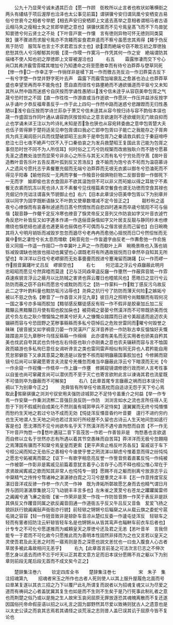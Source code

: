 <!-- { "loadSidebar": true } -->
　　公九十乃显荣兮诚未遇其匹合【愿一作顾　衘枚所以止言者也枚状如箸横衘之两头有繣结于项后渥厚也洽泽也太公事见前篇】谓骐骥兮安归谓凤凰兮安栖变古易俗兮世衰今之相者兮举肥【相去声安归安栖即上文逺去髙举之意相者谓相马者古语云相马失之瘦相士失之贫即举肥之意也】骐骥伏匿而不见兮鳯皇髙飞而不下鸟兽犹知褱徳兮何云贤士之不处【下叶音戸褱一作懐　言有徳则异物可怀无徳则同类莫致】骥不骤进而求服兮鳯亦不贪餧而妄食君弃逺而不察兮虽愿忠其焉得【餧于伪反焉于防切　服驾车也言士不求君君当求士也】欲漠而絶端兮窃不敢忘初之厚徳独悲愁其伤人兮冯郁郁其何极【漠一作嗼一作寞冯一作凭其何一作之安　絶端谓防其端绪不使人知也初之厚徳即上文甞被渥洽也】
　　右五
　　霜露惨凄而交下兮心尚□其弗济霰雪雰糅其増加兮乃知遭命之将至愿徼幸而有待兮泊莽莽与壄草同死【惨一作□一作幸正字一作徜徉非是楺下其一作而徼古尧反泊一作汩莽莫古反下一有兮字壄一作埜并野字死叶去声　霜露下而霰雪加喻衰乱之愈甚也泊止也莽莽草盛也幸望至再而卒不能免也】愿自直而径徃兮路壅絶而不通欲循道而平驱兮又未知其所从然中路而迷惑兮自厌按而学诵性愚陋以浅兮信未逹乎从容窃美申包胥之气晟兮恐时世之不固【直一作徃徃一作游直或当作逝欲一作愿厌一作压并益渉反按字从手诵叶夕恭反福卑善反乎一作于此上四句一作然中路而迷惑兮悲蹭蹬而无归性愚陋以浅兮自压按而学诗兰荪杂于萧艾兮信未逹其从容今按归诗与容不韵俗本误也晟一作盛固当作同叶通从诵容韵厌按皆抑止之意言欲速则不逹欲缓则无门故自抑而止也学诵未详王注以为吟诗礼未知是否急也狭也从容宛转委曲之意申包胥楚大夫也伍子胥得罪于楚将适吴见申包胥谓曰我必亡郢申包胥曰子能亡之我能存之子胥奔呉为呉王阖闾臣兴兵而伐楚破郢昭王出奔于是申包胥乃之秦请救兵鹤立于秦庭啼呼悲泣七日七夜不絶声勺饮不入于口秦伯哀之为发兵救楚昭王复国此言己能为包胥之事但恐时世不同不为人所信耳】何时俗之工巧兮防规榘而改凿独耿介而不随兮愿慕先圣之遗教处浊世而显荣兮非余心之所乐与其无义而有名兮宁穷处而守髙【凿叶音造教叶音告乐叶五告反髙叶孤到反又苦浩反】食不媮而为饱兮衣不茍而为温窃慕诗人之遗风兮愿托志乎素餐蹇充倔而无端兮泊莽莽而无垠无衣裘以御冬兮恐溘死而不得见乎阳春【媮他钩反一无两而字餐一作飱音孙倔俱物巨物二反御音御一作御死下一无而字　媮即偷也言衣食固非不欲其温饱但不可以非义而茍媮以得之耳故宁不素餐无衣裘而饥冻以死也诗人言不素餐兮见伐檀篇素空餐食也谓无功徳而空食其禄也充倔记作充诎注谓喜失节貌御止也】右六【旧本此章误分窃美申包胥以下为别章并误以同字为固字既断语脉又不叶韵又使章数増减不定今皆正之】
　　靓杪秋之遥夜兮心缭悷而有哀春秋逴逴而日髙兮然惆怅而自悲四时逓来而卒歳兮隂阳不可与俪偕【靓音静一作儬千定反冷寒也缭音了悷灵帝反又音列又作防哀如字又叶音衣逴竹角反悲叶补皆反又如字逓本作递一作迭俪音戾偕如字又叶居支反靓与静同杪末也缭缴绕也悷悲结也逴逺也逓更易也俪偶也不可偶而与之偕言彼去而己留也】白日晼晩其将入兮明月销铄而减毁岁忽忽而遒尽兮老冉冉而愈弛心揺悦而日□兮然怊怅而无冀中恻之凄怆兮长太息而増欷【晼音宛忽一作曶遒字由反老一作夀愈弛一作俞施音义同揺一作遥一作揺□一作幸冀叶上声之一作而欷叶上声　晼晩景昳也入落也销铄减毁谓缺也弛放也揺动也冀望也心谓既老将有所遇故揺悦而日幸然卒自知其无所望也】年洋洋以日徃兮老嵺廓而无处事亹亹而觊进兮蹇淹留而踌躇【以一作而嵺一作觊音冀躇叶丈吕反　嵺廓空也】
　　右七
　　何汜滥之浮云兮猋廱蔽此明月忠昭昭而愿见兮然霠曀而莫逹【汜与泛同猋卑遥反廱一作壅然一作蔽霠音隂一作雰　猋速疾貌言浮云之蔽月以比防贼之害贤也霠云覆日也曀隂风也】愿皓日之显行兮云防防而蔽之窃不自料而愿忠兮或黕防而污之【防一作蒙料一作黕丁感反污乌故反此二之字叶韵料量也黕防垢污沾辱也】尧舜之抗行兮了防防而薄天何险之嫉妬兮被以不慈之伪名【暸音了一作杳音义并见九章】彼日月之照明兮尚黯黮而有瑕何况一国之事兮亦多端而胶加【黯邬感反黮徒感反有瑕一作不假非是胶豪加丘加二反　黯黮云黒黯黮日月使有瑕也胶加戾也】被荷禂之晏晏兮然潢洋而不可带既骄美而伐武兮负左右之耿介憎愠惀之修美兮好夫人之慷慨众踥蹀而日进兮美超逺而逾迈农夫辍耕而容与兮恐田野之芜秽事緜緜而多私兮窃悼后之危败世雷同而曜兮何毁誉之昧昧【彼音披又如字禂音刀晏一作炅潢戸广反洋音养骄一作防耿古幸反愠惀好夫慨踥蹀逾并见九章秽叶乌怪反緜緜一作绵绵　此亦谓有美名而无实用者也骄美自矜其美也伐武自夸其武也负恃也左右侍臣也耿介亦刚勇之意也农夫辍耕而容与言不恤国政而嬉游也多私徇巳意任女谒听谗言之类也雷同雷声相似有同无异也人君矜能自用荒怠邪僻臣下又承其意莫之敢违是以毁誉不核而聪明廱蔽国事胶加也】今修餙而窥镜兮后尚可以窜藏愿寄言夫流星兮羌儵忽而难当卒廱蔽此浮云兮下暗漠而无光【今一作余窥一作视儵一作倐卒一作上廱一作壅　修餙窥镜谓修徳行政而听人言考徃事以自鉴也尚可窜藏言尚可以潜伏而不至于灭亡也寄言欲附此言以谏诲其君也流星既不可值则卒为廱蔽而不可解矣】
　　右八【此章首尾专言廱蔽之祸而旧本误分荷禂以下为别章今正之】
　　尧舜皆有所举任兮故髙枕而自适谅无怨于天下兮心焉取此惕椉骐骥之浏浏兮驭安用夫强防谅城郭之不足恃兮虽重介之何益【举一作专焉一作安椉一作乗浏流栁二音强巨良反防一作防　浏浏言如水之流也言所任得人无怨于下则不假威刑自成美化不然则虽有城郭甲兵不足恃矣】邅翼翼而无终兮忳惽惽而愁约生天地之若过兮功不成而无効【忳徒浑反惽音昏约叶音要　邅行不进约穷约也生天地谓人生天地之间也若过言如行所经歴不久留也古诗云人生天地间忽如逺行客是也】愿沈滞而不见兮尚欲布名乎天下然潢洋而不遇兮直怐愗而自苦【不一作无下叶音戸怐愗一作愗叶遘冦二音下音茂苦一作若一作善皆非是　怐愗愚也言欲退而自修以立名于世然亦志有所遇以着其节空愚昧而自苦耳】莽洋洋而无极兮忽翺翔之焉薄国有骥而不知椉兮焉皇皇而更索【更平声索止格反叶苏各反】甯戚讴于车下兮桓公闻而知之无伯乐之善相兮今谁使乎誉之罔流涕以聊虑兮惟着意而得之纷忳忳之愿忠兮妬被离而鄣之【讴下一有歌字相息亮反誉一作訾音赀着直畧反忳一作纯被一作被鄣一作彰非是寗戚见前篇着意犹言着乎心言存于心而不释也桓公惟心常在于求贤故闻寗戚之歌而知其非常人也忳忳专一貌】愿赐不肖之躯而别离兮放游志乎云中椉精气之抟抟兮骛诸神之湛湛骖白霓之习习兮歴羣灵之丰丰【志一作意抟度官反湛旧音洋戎反骖一作参一作六灵一作神　既为谗妬所鄣故愿乞身而去也精气谓日月抟与团同湛湛厚集貌习习飞动貌丰丰言多也】左朱雀之茇茇兮右苍龙之躣躣属雷师之阗阗兮通飞亷之衙衙【雀一作荣非是茇一作茷一作防皆音斾一作芺于表反非是跃其俱反又作躩音同属之欲反阗音田通一作道衙五乎反又牛吕反又音鱼　苃苃飞扬之貌跃跃行貌阗阗鼔声衙衙亦行貌】前轻辌之锵锵兮后辎椉之从从载云旗之委蛇兮扈屯骑之容容【轻一作轾音致非是辌卧车音凉从楚红反委一作逶屯徒浑反　轻辌车之轻而有窻者招防注云轩辌皆轻车名是也锵锵从从皆其鸾声也辎軿车前衣车后者也】计专专之不可化兮愿遂推而为臧頼皇天之厚徳兮还及君之无恙【恙叶音羊　言我但能专一于君而不可化故今只愿推此而为善明本性固然非择而为之也又言若以皇天之灵使吾君及此无恙之时而一寤焉则是吾之深愿也説文恙忧也一曰虫入腹食人心古者草居多被此毒故相问无恙乎】
　　右九【此章首言前圣之可法次言巳志之不伸次愿乞身以逺去而终不忘于吁天以正其君文意方足而旧本误分愿赐不肖之躯以下为别章则前段无尾后段无首而不成文矣今正之】









　　楚辞集注巻六
　　钦定四库全书
　　楚辞集注巻七　　　　　宋　朱子　集注招魂第九
　　招魂者宋玉之所作也古者人死则使人以其上服升屋履危北面而号曰臯某复遂以其衣三招之乃下以覆尸此礼所谓复而説者以为招魂复魂又以为尽爱之道而有祷祠之心者盖犹冀其复生也如是而不生则不生矣于是乃行死事此制礼者之意也而荆楚之俗乃或以是施之生人故宋玉哀闵屈原无罪放逐恐其魂魄离散而不复还遂因国俗托帝命假巫语以招之以礼言之固为鄙野然其尽爱以致祷则犹古人之遗意也是以太史公读之而哀其志焉若其谲怪之谈荒滛之志则昔人盖巳误其讥于屈原今皆不复论也
